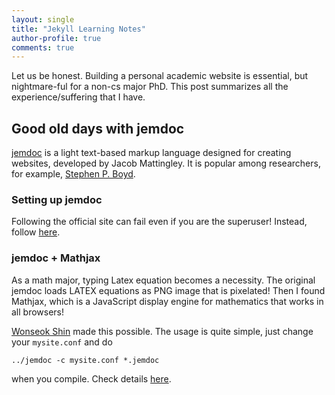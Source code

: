 ```yaml
---
layout: single
title: "Jekyll Learning Notes"
author-profile: true
comments: true
---
```


Let us be honest. Building a personal academic website is essential, but nightmare-ful for a non-cs major PhD. This post summarizes all the experience/suffering that I have.

## Good old days with jemdoc

[jemdoc](https://jemdoc.jaboc.net/) is a light text-based markup language designed for creating websites, developed by Jacob Mattingley. It is popular among researchers, for example, [Stephen P. Boyd](https://web.stanford.edu/~boyd/).

### Setting up jemdoc

Following the official site can fail even if you are the superuser! Instead, follow [here](http://www-personal.umich.edu/~wylguan/using-jemdoc.html).

### jemdoc + Mathjax

As a math major, typing Latex equation becomes a necessity. The original jemdoc loads LATEX equations as PNG image that is pixelated! Then I found Mathjax, which is a JavaScript display engine for mathematics that works in all browsers!

[Wonseok Shin](http://www.mit.edu/~wsshin/jemdoc+mathjax.html) made this possible. The usage is quite simple, just change your `mysite.conf` and do

```
../jemdoc -c mysite.conf *.jemdoc
```

when you compile. Check details [here](https://github.com/wsshin/jemdoc_mathjax).
